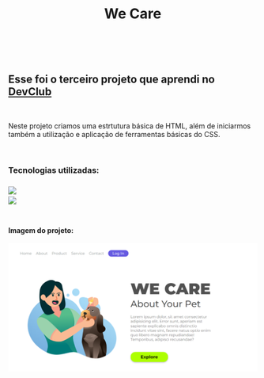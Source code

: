 <h1 align="center">We Care<h1>
  <br>
<h2>Esse foi o terceiro projeto que aprendi no <a href="https://rodolfomori.com.br/devclub">DevClub<a></h2>
  <br>
<p>Neste projeto criamos uma estrtutura básica de HTML, além de iniciarmos também a utilização e aplicação de ferramentas básicas do CSS.<p>
  <br> 
<h3>Tecnologias utilizadas:<h3>
<img src="https://img.shields.io/badge/HTML5-E34F26?style=for-the-badge&logo=html5&logoColor=white">
  <br>
<img src="https://img.shields.io/badge/CSS3-1572B6?style=for-the-badge&logo=css3&logoColor=white">
  <br>
  <br>
<h4>Imagem do projeto:</h4>
<img src="https://raw.githubusercontent.com/Brucaraujo777/Projeto3-We-Care/5c522d2fe10150a4a25a0a48ff588ad5d454ed4c/img/Captura%20de%20tela%202023-05-09%20170524.png">
